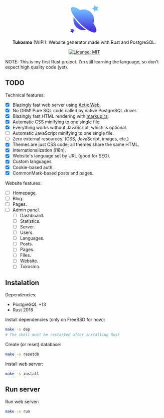 <div align="center">

![Tukosmo](./static/faviconadmin/favicon-96x96.png)

**Tukosmo** (WIP!): Website generator made with Rust and PostgreSQL.

[![License: MIT](https://img.shields.io/badge/License-MIT-blue.svg)](https://github.com/lajtomekadimon/tukosmo/blob/main/LICENSE)

</div>

NOTE: This is my first Rust project. I'm still learning the language, so
don't expect high quality code (yet).

## TODO

Technical features:

- [x] Blazingly fast web server using [Actix Web](https://github.com/actix/actix-web).
- [x] No ORM! Pure SQL code called by native PostgreSQL driver.
- [x] Blazingly fast HTML rendering with [markup.rs](https://github.com/utkarshkukreti/markup.rs).
- [x] Automatic CSS minifying to one single file.
- [x] Everything works without JavaScript, which is optional.
- [ ] Automatic JavaScript minifying to one single file.
- [ ] Zero external resources. (CSS, JavaScript, images, etc.)
- [x] Themes are just CSS code; all themes share the same HTML.
- [x] Internationalization (i18n).
- [x] Website's language set by URL (good for SEO).
- [x] Custom languages.
- [x] Cookie-based auth.
- [x] CommonMark-based posts and pages.

Website features:

- [ ] Homepage.
- [ ] Blog.
- [ ] Pages.
- [ ] Admin panel.
    - [ ] Dashboard.
    - [ ] Statistics.
    - [ ] Server.
    - [ ] Users.
    - [ ] Languages.
    - [ ] Posts.
    - [ ] Pages.
    - [ ] Files.
    - [ ] Website.
    - [ ] Tukosmo.

## Instalation

Dependencies:

- PostgreSQL +13
- Rust 2018

Install dependencies (only on FreeBSD for now):

```sh
make -s dep
# The shell must be restarted after installing Rust
```

Create (or reset) database:

```sh
make -s resetdb
```

Install web server:

```sh
make -s install
```

## Run server

Run web server:

```sh
make -s run
```
